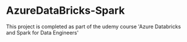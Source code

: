 # AzureDataBricks-Spark
This project is completed as part of the udemy course 'Azure Databricks and Spark for Data Engineers'
